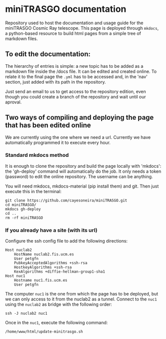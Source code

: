 # miniTRASGO documentation
Repository used to host the documentation and usage guide for the miniTRASGO Cosmic Ray telescope. This page is deployed through `mkdocs`, a python-based resource to build html pages from a simple tree of markdown files.

## To edit the documentation:
The hierarchy of entries is simple: a new topic has to be added as a markdown file inside the /docs file. It can be edited and created online. To relate it to the final page the `.yml` has to be accessed and, in the 'nav' section, just added with its path in the repository.

Just send an email to us to get access to the repository edition, even though you could create a branch of the repository and wait until our aproval.

## Two ways of compiling and deploying the page that has been edited online
We are currently using the one where we need a url. Currently we have automatically programmed it to execute every hour.

### Standard mkdocs method
It is enough to clone the repository and build the page locally with 'mkdocs': the 'gh-deploy' command will automatically do the job. It only needs a token (password) to edit the online repository. The username can be anything.

You will need mkdocs, mkdocs-material (pip install them) and git. Then just execute this in the terminal:
    
    git clone https://github.com/cayesoneira/miniTRASGO.git
    cd miniTRASGO/
    mkdocs gh-deploy
    cd ..
    rm -rf miniTRASGO

### If you already have a site (with its url)
Configure the ssh config file to add the following directions:

    Host nuclab2
        HostName nuclab2.fis.ucm.es
        User petgfn
        PubkeyAcceptedAlgorithms +ssh-rsa
        HostkeyAlgorithms +ssh-rsa
        KexAlgorithms +diffie-hellman-group1-sha1
    Host nuc1
        Hostname nuc1.fis.ucm.es
        User petgfn

The computer `nuc1` is the one from which the page has to be deployed, but we can only access to it from the nuclab2 as a tunnel. Connect to the `nuc1` using the `nuclab2` as bridge with the following order:

    ssh -J nuclab2 nuc1

Once in the `nuc1`, execute the following command:

    /home/www/html/update-minitrasgo.sh
